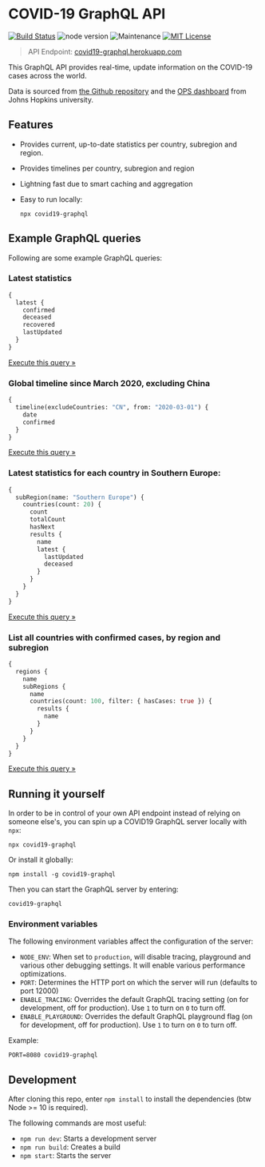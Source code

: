 # COVID-19 GraphQL API

[![Build Status](https://travis-ci.com/svandriel/covid19-graphql.svg?branch=master)](https://travis-ci.com/svandriel/covid19-graphql)
![node version](https://img.shields.io/badge/node->=10-brightgreen.svg)
![Maintenance](https://img.shields.io/badge/Maintained%3F-yes-green.svg)
[![MIT License](https://img.shields.io/badge/License-MIT-blue.svg)](https://github.com/svandriel/covid19-graphql/blob/master/LICENSE)

> API Endpoint: [covid19-graphql.herokuapp.com](https://covid19-graphql.herokuapp.com/)

This GraphQL API provides real-time, update information on the COVID-19 cases across the world.

Data is sourced from [the Github repository](https://github.com/CSSEGISandData/COVID-19/tree/master/csse_covid_19_data) and the [OPS dashboard](https://www.arcgis.com/apps/opsdashboard/index.html#/bda7594740fd40299423467b48e9ecf6) from Johns Hopkins university.

## Features

- Provides current, up-to-date statistics per country, subregion and region.
- Provides timelines per country, subregion and region
- Lightning fast due to smart caching and aggregation
- Easy to run locally:

  ```
  npx covid19-graphql
  ```

## Example GraphQL queries

Following are some example GraphQL queries:

### Latest statistics

```graphql
{
  latest {
    confirmed
    deceased
    recovered
    lastUpdated
  }
}
```

[Execute this query &raquo;](https://covid19-graphql.herokuapp.com/?query=%7B%0A%20%20latest%20%7B%0A%20%20%20%20confirmed%0A%20%20%20%20deceased%0A%20%20%20%20recovered%0A%20%20%20%20lastUpdated%0A%20%20%7D%0A%7D)

### Global timeline since March 2020, excluding China

```graphql
{
  timeline(excludeCountries: "CN", from: "2020-03-01") {
    date
    confirmed
  }
}
```

[Execute this query &raquo;](<https://covid19-graphql.herokuapp.com/?query=%7B%0A%20%20timeline(excludeCountries%3A%20%22CN%22%2C%20from%3A%20%222020-03-01%22)%20%7B%0A%20%20%20%20date%0A%20%20%20%20confirmed%0A%20%20%7D%0A%7D%0A>)

### Latest statistics for each country in Southern Europe:

```graphql
{
  subRegion(name: "Southern Europe") {
    countries(count: 20) {
      count
      totalCount
      hasNext
      results {
        name
        latest {
          lastUpdated
          deceased
        }
      }
    }
  }
}
```

[Execute this query &raquo;](<https://covid19-graphql.herokuapp.com/?query=%7B%0A%20%20subRegion(name%3A%20%22Southern%20Europe%22)%20%7B%0A%20%20%20%20countries(count%3A%2020%2C%20filter%3A%20%7B%20hasCases%3A%20true%20%7D)%20%7B%0A%20%20%20%20%20%20count%0A%20%20%20%20%20%20totalCount%0A%20%20%20%20%20%20hasNext%0A%20%20%20%20%20%20results%20%7B%0A%20%20%20%20%20%20%20%20name%0A%20%20%20%20%20%20%20%20latest%20%7B%0A%20%20%20%20%20%20%20%20%20%20lastUpdated%0A%20%20%20%20%20%20%20%20%20%20deceased%0A%20%20%20%20%20%20%20%20%7D%0A%20%20%20%20%20%20%7D%0A%20%20%20%20%7D%0A%20%20%7D%0A%7D%0A>)

### List all countries with confirmed cases, by region and subregion

```graphql
{
  regions {
    name
    subRegions {
      name
      countries(count: 100, filter: { hasCases: true }) {
        results {
          name
        }
      }
    }
  }
}
```

[Execute this query &raquo;](<https://covid19-graphql.herokuapp.com/?query=%7B%0A%20%20regions%20%7B%0A%20%20%20%20name%0A%20%20%20%20subRegions%20%7B%0A%20%20%20%20%20%20name%0A%20%20%20%20%20%20countries(count%3A%20100%2C%20filter%3A%20%7B%20hasCases%3A%20true%20%7D)%20%7B%0A%20%20%20%20%20%20%20%20results%20%7B%0A%20%20%20%20%20%20%20%20%20%20name%0A%20%20%20%20%20%20%20%20%7D%0A%20%20%20%20%20%20%7D%0A%20%20%20%20%7D%0A%20%20%7D%0A%7D%0A>)

## Running it yourself

In order to be in control of your own API endpoint instead of relying on someone else's, you can spin up a COVID19 GraphQL server locally with `npx`:

```
npx covid19-graphql
```

Or install it globally:

```
npm install -g covid19-graphql
```

Then you can start the GraphQL server by entering:

```
covid19-graphql
```

### Environment variables

The following environment variables affect the configuration of the server:

- `NODE_ENV`: When set to `production`, will disable tracing, playground and various other debugging settings. It will enable various performance optimizations.
- `PORT`: Determines the HTTP port on which the server will run (defaults to port 12000)
- `ENABLE_TRACING`: Overrides the default GraphQL tracing setting (on for development, off for production). Use `1` to turn on `0` to turn off.
- `ENABLE_PLAYGROUND`: Overrides the default GraphQL playground flag (on for development, off for production). Use `1` to turn on `0` to turn off.

Example:

```
PORT=8080 covid19-graphql
```

## Development

After cloning this repo, enter `npm install` to install the dependencies (btw Node >= 10 is required).

The following commands are most useful:

- `npm run dev`: Starts a development server
- `npm run build`: Creates a build
- `npm start`: Starts the server
